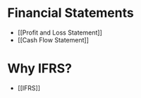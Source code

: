 # Financial Statements
- [[Profit and Loss Statement]]
- [[Cash Flow Statement]]

# Why IFRS?
- [[IFRS]]